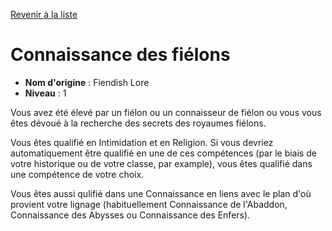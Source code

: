 [Revenir à la liste](list.md)

# Connaissance des fiélons

 * **Nom d'origine** : Fiendish Lore
 * **Niveau** : 1


<p>Vous avez été élevé par un fiélon ou un connaisseur de fiélon ou vous vous êtes dévoué à la recherche des secrets des royaumes fiélons.</p>
<p>Vous êtes qualifié en Intimidation et en Religion. Si vous devriez automatiquement être qualifié en une de ces compétences (par le biais de votre historique ou de votre classe, par example), vous êtes qualifié dans une compétence de votre choix.</p>
<p>Vous êtes aussi qulifié dans une Connaissance en liens avec le plan d'où provient votre lignage (habituellement Connaissance de l'Abaddon, Connaissance des Abysses ou Connaissance des Enfers).</p>
